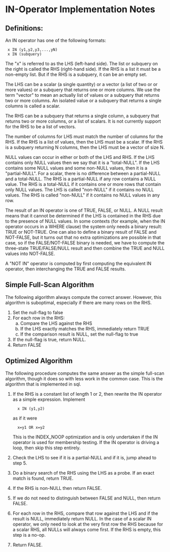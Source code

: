 IN-Operator Implementation Notes
================================

## Definitions:

An IN operator has one of the following formats:

>
     x IN (y1,y2,y3,...,yN)
     x IN (subquery)

The "x" is referred to as the LHS (left-hand side).  The list or subquery
on the right is called the RHS (right-hand side).  If the RHS is a list
it must be a non-empty list.  But if the RHS is a subquery, it can be an
empty set.

The LHS can be a scalar (a single quantity) or a vector (a list of
two or or more values) or a subquery that returns one or more columns.
We use the term "vector" to mean an actually list of values or a
subquery that returns two or more columns.  An isolated value or
a subquery that returns a single columns is called a scalar.

The RHS can be a subquery that returns a single column, a subquery
that returns two or more columns, or a list of scalars.  It is not
currently support for the RHS to be a list of vectors.

The number of columns for LHS must match the number of columns for
the RHS.  If the RHS is a list of values, then the LHS must be a 
scalar.  If the RHS is a subquery returning N columns, then the LHS
must be a vector of size N.

NULL values can occur in either or both of the LHS and RHS.
If the LHS contains only
NULL values then we say that it is a "total-NULL".  If the LHS contains
some NULL values and some non-NULL values, then it is a "partial-NULL".
For a scalar, there is no difference between a partial-NULL and a total-NULL.
The RHS is a partial-NULL if any row contains a NULL value.  The RHS is
a total-NULL if it contains one or more rows that contain only NULL values.
The LHS is called "non-NULL" if it contains no NULL values.  The RHS is
called "non-NULL" if it contains no NULL values in any row.

The result of an IN operator is one of TRUE, FALSE, or NULL.  A NULL result
means that it cannot be determined if the LHS is contained in the RHS due
to the presence of NULL values.  In some contexts (for example, when the IN
operator occurs in a WHERE clause)
the system only needs a binary result: TRUE or NOT-TRUE.  One can also
to define a binary result of FALSE and NOT-FALSE, but
it turns out that no extra optimizations are possible in that case, so if
the FALSE/NOT-FALSE binary is needed, we have to compute the three-state
TRUE/FALSE/NULL result and then combine the TRUE and NULL values into 
NOT-FALSE.

A "NOT IN" operator is computed by first computing the equivalent IN
operator, then interchanging the TRUE and FALSE results.

## Simple Full-Scan Algorithm

The following algorithm always compute the correct answer.  However, this
algorithm is suboptimal, especially if there are many rows on the RHS.

  1.  Set the null-flag to false
  2.  For each row in the RHS:
      <ol type='a'>
      <li>  Compare the LHS against the RHS
      <li>  If the LHS exactly matches the RHS, immediately return TRUE
      <li>  If the comparison result is NULL, set the null-flag to true
      </ol>
  3.  If the null-flag is true, return NULL.
  4.  Return FALSE

## Optimized Algorithm

The following procedure computes the same answer as the simple full-scan
algorithm, though it does so with less work in the common case.  This
is the algorithm that is implemented in sql.

  1.  If the RHS is a constant list of length 1 or 2, then rewrite the
      IN operator as a simple expression.  Implement

            x IN (y1,y2)

      as if it were

            x=y1 OR x=y2

      This is the INDEX_NOOP optimization and is only undertaken if the
      IN operator is used for membership testing.  If the IN operator is
      driving a loop, then skip this step entirely.

  2.  Check the LHS to see if it is a partial-NULL and if it is, jump
      ahead to step 5.

  3.  Do a binary search of the RHS using the LHS as a probe.  If
      an exact match is found, return TRUE.

  4.  If the RHS is non-NULL then return FALSE.

  5.  If we do not need to distinguish between FALSE and NULL,
      then return FALSE.
  
  6.  For each row in the RHS, compare that row against the LHS and
      if the result is NULL, immediately return NULL.  In the case
      of a scalar IN operator, we only need to look at the very first
      row the RHS because for a scalar RHS, all NULLs will always come 
      first.  If the RHS is empty, this step is a no-op.

  7.  Return FALSE.
